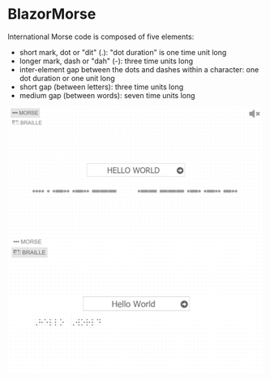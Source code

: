 # BlazorMorse

International Morse code is composed of five elements:

+ short mark, dot or "dit" (.): "dot duration" is one time unit long
+ longer mark, dash or "dah" (-): three time units long
+ inter-element gap between the dots and dashes within a character: one dot duration or one unit long
+ short gap (between letters): three time units long
+ medium gap (between words): seven time units long

<img src="https://github.com/johanjonsson1/BlazorMorse/blob/main/BlazorMorse/screenshot.png" width="600">
<img src="https://github.com/johanjonsson1/BlazorMorse/blob/main/BlazorMorse/screenshot2.png" width="600">
